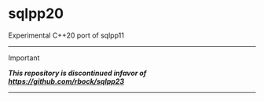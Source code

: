 # sqlpp20
Experimental C++20 port of sqlpp11 

___
> [!IMPORTANT]
> 
> ***This repository is discontinued infavor of https://github.com/rbock/sqlpp23***
___
